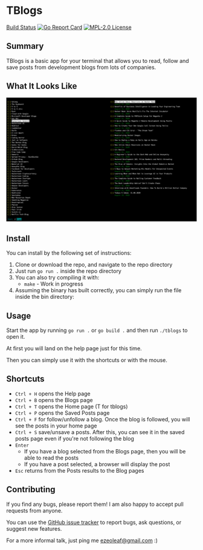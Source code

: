 # TBlogs
[Build Status](https://github.com/ezeoleaf/tblogs/workflows/Go/badge.svg?branch=master)
[![Go Report Card](https://goreportcard.com/report/github.com/ezeoleaf/tblogs)](https://goreportcard.com/report/github.com/ezeoleaf/tblogs)
[![MPL-2.0 License](https://img.shields.io/github/license/ezeoleaf/tblogs?style=flat-square)](https://github.com/ezeoleaf/tblogs/blob/master/LICENSE)

## Summary
TBlogs is a basic app for your terminal that allows you to read, follow and save posts from development blogs from lots of companies.

## What It Looks Like
<p align="center"><img src="images/posts-1.png"></p>

## Install
You can install by the following set of instructions:

1. Clone or download the repo, and navigate to the repo directory
2. Just run `go run .` inside the repo directory
3. You can also try compiling it with:
    - `make` - Work in progress
3. Assuming the binary has built correctly, you can simply run the file inside the bin directory:

## Usage

Start the app by running `go run .` or `go build .` and then run `./tblogs` to open it.

At first you will land on the help page just for this time.

Then you can simply use it with the shortcuts or with the mouse.

## Shortcuts
- `Ctrl + H` opens the Help page
- `Ctrl + B` opens the Blogs page
- `Ctrl + T` opens the Home page (T for tblogs)
- `Ctrl + P` opens the Saved Posts page
- `Ctrl + F` for follow/unfollow a blog. Once the blog is followed, you will see the posts in your home page
- `Ctrl + S` save/unsave a posts. After this, you can see it in the saved posts page even if you're not following the blog
- `Enter`
    - If you have a blog selected from the Blogs page, then you will be able to read the posts
    - If you have a post selected, a browser will display the post
- `Esc` returns from the Posts results to the Blog pages

## Contributing

If you find any bugs, please report them! I am also happy to accept pull requests from anyone.

You can use the [GitHub issue tracker](https://github.com/ezeoleaf/tblogs/issues)
to report bugs, ask questions, or suggest new features.

For a more informal talk, just ping me <ezeoleaf@gmail.com> :)